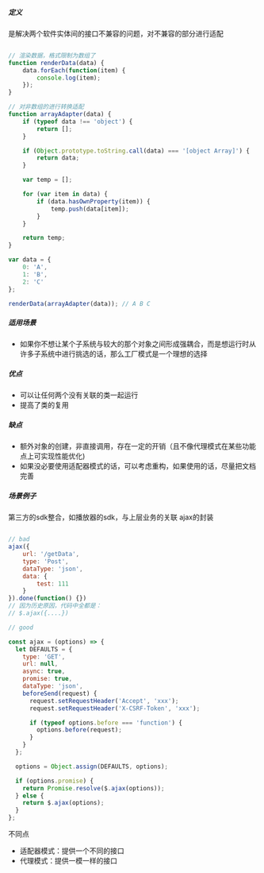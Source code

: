 ##### 定义

是解决两个软件实体间的接口不兼容的问题，对不兼容的部分进行适配

```js

// 渲染数据，格式限制为数组了
function renderData(data) {
    data.forEach(function(item) {
        console.log(item);
    });
}

// 对非数组的进行转换适配
function arrayAdapter(data) {
    if (typeof data !== 'object') {
        return [];
    }

    if (Object.prototype.toString.call(data) === '[object Array]') {
        return data;
    }

    var temp = [];

    for (var item in data) {
        if (data.hasOwnProperty(item)) {
            temp.push(data[item]);
        }
    }

    return temp;
}

var data = {
    0: 'A',
    1: 'B',
    2: 'C'
};

renderData(arrayAdapter(data)); // A B C

```

##### 适用场景
- 如果你不想让某个子系统与较大的那个对象之间形成强耦合，而是想运行时从许多子系统中进行挑选的话，那么工厂模式是一个理想的选择

##### 优点
- 可以让任何两个没有关联的类一起运行
- 提高了类的复用

##### 缺点
- 额外对象的创建，非直接调用，存在一定的开销（且不像代理模式在某些功能点上可实现性能优化)
- 如果没必要使用适配器模式的话，可以考虑重构，如果使用的话，尽量把文档完善

##### 场景例子

第三方的sdk整合，如播放器的sdk，与上层业务的关联
ajax的封装

```js

// bad
ajax({
    url: '/getData',
    type: 'Post',
    dataType: 'json',
    data: {
        test: 111
    }
}).done(function() {})
// 因为历史原因，代码中全都是：
// $.ajax({....})

// good

const ajax = (options) => {
  let DEFAULTS = {
    type: 'GET',
    url: null,
    async: true,
    promise: true,
    dataType: 'json',
    beforeSend(request) {
      request.setRequestHeader('Accept', 'xxx');
      request.setRequestHeader('X-CSRF-Token', 'xxx');

      if (typeof options.before === 'function') {
        options.before(request);
      }
    }
  };

  options = Object.assign(DEFAULTS, options);

  if (options.promise) {
    return Promise.resolve($.ajax(options));
  } else {
    return $.ajax(options);
  }
};

```

不同点
- 适配器模式：提供一个不同的接口
- 代理模式：提供一模一样的接口